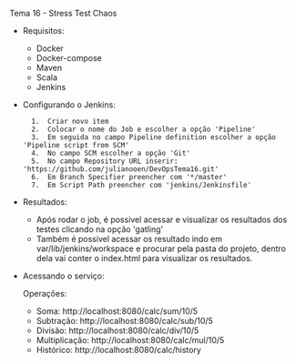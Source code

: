 Tema 16 - Stress Test Chaos

* Requisitos:
	- Docker
	- Docker-compose
	- Maven
	- Scala
	- Jenkins
	
* Configurando o Jenkins:
		
		1.	Criar novo item
		2.	Colocar o nome do Job e escolher a opção 'Pipeline'
		3.	Em seguida no campo Pipeline definition escolher a opção 'Pipeline script from SCM'
		4.	No campo SCM escolher a opção 'Git'
		5.	No campo Repository URL inserir: 'https://github.com/julianooen/DevOpsTema16.git'
		6.	Em Branch Specifier preencher com '*/master'
		7.	Em Script Path preencher com 'jenkins/Jenkinsfile'
	
* Resultados:
	
	- Após rodar o job, é possivel acessar e visualizar os resultados dos testes clicando na opção 'gatling'
	- Também é possivel acessar os resultado indo em var/lib/jenkins/workspace e procurar pela pasta do projeto, 
	dentro dela vai conter o index.html para visualizar os resultados.

* Acessando o serviço:

	Operações:
	- Soma: http://localhost:8080/calc/sum/10/5
	- Subtração: http://localhost:8080/calc/sub/10/5
	- Divisão: http://localhost:8080/calc/div/10/5
	- Multiplicação: http://localhost:8080/calc/mul/10/5
	- Histórico: http://localhost:8080/calc/history
